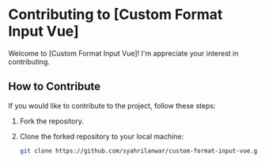 # Contributing to [Custom Format Input Vue]

Welcome to [Custom Format Input Vue]! I'm appreciate your interest in contributing.

## How to Contribute

If you would like to contribute to the project, follow these steps:

1. Fork the repository.

2. Clone the forked repository to your local machine:
   ```bash
   git clone https://github.com/syahrilanwar/custom-format-input-vue.git
